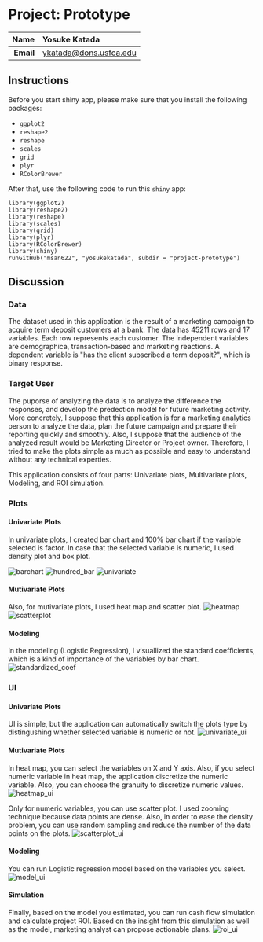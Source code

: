 Project: Prototype
==============================

| **Name**  | Yosuke Katada  |
|----------:|:-------------|
| **Email** | ykatada@dons.usfca.edu |


## Instructions ##

Before you start shiny app, please make sure that you install the following packages:
- `ggplot2`
- `reshape2` 
- `reshape` 
- `scales` 
- `grid` 
- `plyr` 
- `RColorBrewer` 

After that, use the following code to run this `shiny` app:

```
library(ggplot2)
library(reshape2)
library(reshape)
library(scales)
library(grid)
library(plyr)
library(RColorBrewer)
library(shiny)
runGitHub("msan622", "yosukekatada", subdir = "project-prototype")
```

## Discussion ##
### Data ###
The dataset used in this application is the result of a marketing campaign to acquire term deposit customers at a bank. The data has 45211 rows and 17 variables. Each row represents each customer. The independent variables are demographica, transaction-based and marketing reactions. A dependent variable is "has the client subscribed a term deposit?", which is binary response. 

### Target User ###
The puporse of analyzing the data is to analyze the difference the responses, and develop the predection model for future marketing activity. More concretely, I suppose that this application is for a marketing analytics person to analyze the data, plan the future campaign and prepare their reporting quickly and smoothly. Also, I suppose that the audience of the analyzed result would be Marketing Director or Project owner. Therefore, I tried to make the plots simple as much as possible and easy to understand without any technical experties.

This application consists of four parts: Univariate plots, Multivariate plots, Modeling, and ROI simulation.

### Plots ###
#### Univariate Plots ####
In univariate plots, I created bar chart and 100% bar chart if the variable selected is factor. In case that the selected variable is numeric, I used density plot and box plot.

![barchart](barchart.png)
![hundred_bar](hundred_bar.png)
![univariate](univariate.png)

#### Mutivariate Plots ####
Also, for mutivariate plots, I used heat map and scatter plot.
![heatmap](heatmap.png)
![scatterplot](scatterplot.png)

#### Modeling ####
In the modeling (Logistic Regression), I visuallized the standard coefficients, which is a kind of importance of the variables by bar chart.
![standardized_coef](standardized_coef.png)

### UI ###
#### Univariate Plots ####
UI is simple, but the application can automatically switch the plots type by distingushing whether selected variable is numeric or not.
![univariate_ui](univariate_ui.png) 

#### Mutivariate Plots ####
In heat map, you can select the variables on X and Y axis. Also, if you select numeric variable in heat map, the application discretize the numeric variable. Also, you can choose the granuity to discretize numeric values.
![heatmap_ui](heatmap_ui.png) 

Only for numeric variables, you can use scatter plot. I used zooming technique because data points are dense. Also, in order to ease the density problem, you can use random sampling and reduce the number of the data points on the plots.
![scatterplot_ui](scatterplot_ui.png) 

#### Modeling ####
You can run Logistic regression model based on the variables you select.
![model_ui](model_ui.png) 

#### Simulation #### 
Finally, based on the model you estimated, you can run cash flow simulation and calculate project ROI. Based on the insight from this simulation as well as the model, marketing analyst can propose actionable plans.
![roi_ui](roi_ui.png) 
